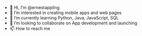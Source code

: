 - 👋 Hi, I’m @ernestappling
- 👀 I’m interested in creating mobile apps and web pages
- 🌱 I’m currently learning Python, Java, JavaScript, SQL
- 💞️ I’m looking to collaborate on App development and launching
- 📫 How to reach me

<!---
ernestappling/ernestappling is a ✨ special ✨ repository because its `README.md` (this file) appears on your GitHub profile.
You can click the Preview link to take a look at your changes.
--->
